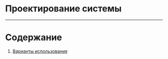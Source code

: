# Проектирование системы
---

# Содержание
1. [Варианты использования](System%20design/UseCase/UseCase.md)
